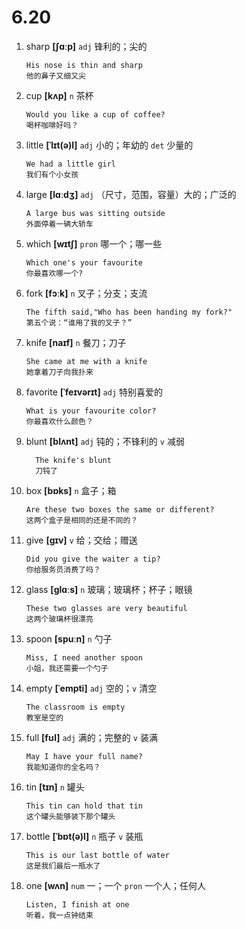# 6.20


1. sharp **[ʃɑːp]** `adj` 锋利的；尖的
    ```
    His nose is thin and sharp
    他的鼻子又细又尖
    ```

2. cup **[kʌp]** `n` 茶杯
    ```
    Would you like a cup of coffee?
    喝杯咖啡好吗？
    ```

3. little **[ˈlɪt(ə)l]** `adj` 小的；年幼的 `det` 少量的
    ```
    We had a little girl
    我们有个小女孩
    ```

4. large **[lɑːdʒ]** `adj` （尺寸，范围，容量）大的；广泛的
    ```
    A large bus was sitting outside
    外面停着一辆大轿车
    ```

5. which **[wɪtʃ]** `pron` 哪一个；哪一些
    ```
    Which one's your favourite
    你最喜欢哪一个?
    ```

6. fork **[fɔːk]** `n` 叉子；分支；支流
    ```
    The fifth said,"Who has been handing my fork?"
    第五个说：“谁用了我的叉子？”
    ```

7. knife **[naɪf]** `n` 餐刀；刀子
    ```
    She came at me with a knife
    她拿着刀子向我扑来
    ```

8. favorite **[ˈfeɪvərɪt]** `adj` 特别喜爱的
    ```
    What is your favourite color?
    你最喜欢什么颜色？
    ```

9. blunt **[blʌnt]** `adj` 钝的；不锋利的 `v` 减弱
    ```
      The knife's blunt
      刀钝了
    ```

10. box **[bɒks]** `n` 盒子；箱
    ```
    Are these two boxes the same or different?
    这两个盒子是相同的还是不同的？
    ```

11. give **[ɡɪv]** `v` 给；交给；赠送
    ```
    Did you give the waiter a tip?
    你给服务员消费了吗？
    ```

12. glass **[ɡlɑːs]** `n` 玻璃；玻璃杯；杯子；眼镜
    ```
    These two glasses are very beautiful
    这两个玻璃杯很漂亮
    ```

13. spoon **[spuːn]** `n` 勺子
    ```
    Miss, I need another spoon
    小姐，我还需要一个勺子
    ```

14. empty **[ˈempti]** `adj` 空的；`v` 清空
    ```
    The classroom is empty
    教室是空的
    ```

15. full **[fʊl]** `adj` 满的；完整的 `v` 装满
    ```
    May I have your full name?
    我能知道你的全名吗？
    ```

16. tin **[tɪn]** `n` 罐头
    ```
    This tin can hold that tin
    这个罐头能够装下那个罐头
    ```

17. bottle **[ˈbɒt(ə)l]** `n` 瓶子 `v` 装瓶
    ```
    This is our last bottle of water
    这是我们最后一瓶水了
    ```

18. one **[wʌn]** `num` 一；一个 `pron` 一个人；任何人
    ```
    Listen, I finish at one
    听着，我一点钟结束
    ```

